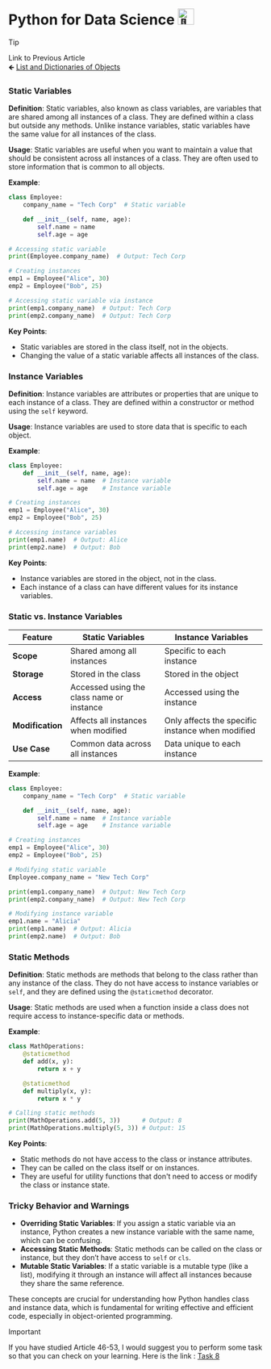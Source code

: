 # Python for Data Science <picture> <source srcset="https://fonts.gstatic.com/s/e/notoemoji/latest/1f40d/512.webp" type="image/webp"> <img src="https://fonts.gstatic.com/s/e/notoemoji/latest/1f40d/512.gif" alt="🐍" width="32" height="32"> </picture>

> [!TIP]  
> Link to Previous Article  
> 🡸 [List and Dictionaries of Objects](/OOPs%20with%20Python/Articles/52_objects_are_elements.md)

### Static Variables

**Definition**: Static variables, also known as class variables, are variables that are shared among all instances of a class. They are defined within a class but outside any methods. Unlike instance variables, static variables have the same value for all instances of the class.

**Usage**: Static variables are useful when you want to maintain a value that should be consistent across all instances of a class. They are often used to store information that is common to all objects.

**Example**:
```python
class Employee:
    company_name = "Tech Corp"  # Static variable

    def __init__(self, name, age):
        self.name = name
        self.age = age

# Accessing static variable
print(Employee.company_name)  # Output: Tech Corp

# Creating instances
emp1 = Employee("Alice", 30)
emp2 = Employee("Bob", 25)

# Accessing static variable via instance
print(emp1.company_name)  # Output: Tech Corp
print(emp2.company_name)  # Output: Tech Corp
```

**Key Points**:
- Static variables are stored in the class itself, not in the objects.
- Changing the value of a static variable affects all instances of the class.

### Instance Variables

**Definition**: Instance variables are attributes or properties that are unique to each instance of a class. They are defined within a constructor or method using the `self` keyword.

**Usage**: Instance variables are used to store data that is specific to each object.

**Example**:
```python
class Employee:
    def __init__(self, name, age):
        self.name = name  # Instance variable
        self.age = age    # Instance variable

# Creating instances
emp1 = Employee("Alice", 30)
emp2 = Employee("Bob", 25)

# Accessing instance variables
print(emp1.name)  # Output: Alice
print(emp2.name)  # Output: Bob
```

**Key Points**:
- Instance variables are stored in the object, not in the class.
- Each instance of a class can have different values for its instance variables.

### Static vs. Instance Variables

| **Feature**         | **Static Variables**                            | **Instance Variables**                        |
|---------------------|-------------------------------------------------|------------------------------------------------|
| **Scope**           | Shared among all instances                      | Specific to each instance                      |
| **Storage**         | Stored in the class                             | Stored in the object                           |
| **Access**          | Accessed using the class name or instance       | Accessed using the instance                    |
| **Modification**    | Affects all instances when modified             | Only affects the specific instance when modified |
| **Use Case**        | Common data across all instances                | Data unique to each instance                   |

**Example**:
```python
class Employee:
    company_name = "Tech Corp"  # Static variable

    def __init__(self, name, age):
        self.name = name  # Instance variable
        self.age = age    # Instance variable

# Creating instances
emp1 = Employee("Alice", 30)
emp2 = Employee("Bob", 25)

# Modifying static variable
Employee.company_name = "New Tech Corp"

print(emp1.company_name)  # Output: New Tech Corp
print(emp2.company_name)  # Output: New Tech Corp

# Modifying instance variable
emp1.name = "Alicia"
print(emp1.name)  # Output: Alicia
print(emp2.name)  # Output: Bob
```

### Static Methods

**Definition**: Static methods are methods that belong to the class rather than any instance of the class. They do not have access to instance variables or `self`, and they are defined using the `@staticmethod` decorator.

**Usage**: Static methods are used when a function inside a class does not require access to instance-specific data or methods.

**Example**:
```python
class MathOperations:
    @staticmethod
    def add(x, y):
        return x + y

    @staticmethod
    def multiply(x, y):
        return x * y

# Calling static methods
print(MathOperations.add(5, 3))      # Output: 8
print(MathOperations.multiply(5, 3)) # Output: 15
```

**Key Points**:
- Static methods do not have access to the class or instance attributes.
- They can be called on the class itself or on instances.
- They are useful for utility functions that don't need to access or modify the class or instance state.

### Tricky Behavior and Warnings

- **Overriding Static Variables**: If you assign a static variable via an instance, Python creates a new instance variable with the same name, which can be confusing.
- **Accessing Static Methods**: Static methods can be called on the class or instance, but they don’t have access to `self` or `cls`.
- **Mutable Static Variables**: If a static variable is a mutable type (like a list), modifying it through an instance will affect all instances because they share the same reference.

These concepts are crucial for understanding how Python handles class and instance data, which is fundamental for writing effective and efficient code, especially in object-oriented programming.

> [!IMPORTANT]  
> If you have studied Article 46-53, I would suggest you to perform some task so that you can check on your learning. Here is the link : [Task 8](/OOPs%20with%20Python/Tasks/task_8.ipynb)

<!-- > [!TIP]  
> Link to Next Article  
> 🡺 []() -->